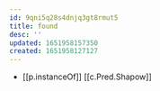 ```yaml
---
id: 9qni5q28s4dnjq3gt8rmut5
title: found
desc: ''
updated: 1651958157350
created: 1651958127127
---
```



- [[p.instanceOf]] [[c.Pred.Shapow]]